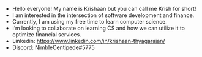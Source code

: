 - Hello everyone! My name is Krishaan but you can call me Krish for short!
- I am interested in the intersection of software development and finance.
- Currently, I am using my free time to learn computer science.
- I’m looking to collaborate on learning CS and how we can utilize it to optimize financial services.
- Linkedin: https://www.linkedin.com/in/krishaan-thyagarajan/
- Discord: NimbleCentipede#5775
<!---
krishaanthyagarajan/krishaanthyagarajan is a ✨ special ✨ repository because its `README.md` (this file) appears on your GitHub profile.
You can click the Preview link to take a look at your changes.
--->
